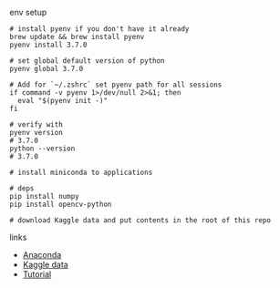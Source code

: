env setup
```
# install pyenv if you don't have it already
brew update && brew install pyenv
pyenv install 3.7.0

# set global default version of python
pyenv global 3.7.0

# Add for `~/.zshrc` set pyenv path for all sessions
if command -v pyenv 1>/dev/null 2>&1; then
  eval "$(pyenv init -)"
fi

# verify with 
pyenv version
# 3.7.0
python --version
# 3.7.0

# install miniconda to applications

# deps
pip install numpy
pip install opencv-python

# download Kaggle data and put contents in the root of this repo

```

links
 - [Anaconda](https://repo.anaconda.com/archive/Anaconda3-2020.11-MacOSX-x86_64.pkg)
 - [Kaggle data](https://www.kaggle.com/c/dogs-vs-cats/data)
 - [Tutorial](https://www.youtube.com/watch?v=FLf5qmSOkwU&ab_channel=BalajiSrinivasan)

